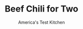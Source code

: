 ---
layout: ../../layouts/MarkdownPostLayout.astro
title: Beef Chili for Two
author: America's Test Kitchen
pubDate: 2023-03-15
description: "Making small-batch chili shouldnt require any sacrifices—except maybe the long cooking time."
image_url: https://res.cloudinary.com/hksqkdlah/image/upload/ar_1:1,c_fill,dpr_2.0,f_auto,fl_lossy.progressive.strip_profile,g_faces:auto,q_auto:low,w_344/SFS_Beef-Chili-for-Two-6_n3jgug
tags: ["Main Courses","Beef","For Two"]
calories: 1634
protein: 57
carbohydrates: 62
fats: 
fiber: 15
ingredients: ["1 pound beef, blade steaks, trimmed and cut into 1-inch pieces","1/4 teaspoon, table salt","1/4 teaspoon, pepper","1 tablespoon, vegetable oil","1 , small onion, chopped","1 tablespoon, chili powder","2 teaspoons, ground cumin","2 teaspoons, minced canned chipotle chile in adobo sauce","1 , garlic clove, minced","1/2 teaspoon, dried oregano","1 , (8-ounce) can tomato sauce","1 cup, water","1 , (15-ounce) can pinto beans, rinsed","1 tablespoon, packed brown sugar"]
serves: 2
time: "2 hours"
instructions: ["Adjust oven rack to middle position and heat oven to 325 degrees. Pat beef dry with paper towels and sprinkle with salt and pepper. Heat oil in ovensafe medium saucepan over medium-high heat until just smoking. Brown beef on all sides, about 8 minutes.","Reduce heat to medium, stir in onion, and cook until softened, about 5 minutes. Stir in chili powder, cumin, chipotle, garlic, and oregano and cook until fragrant, about 30 seconds. Stir in tomato sauce and water, scraping up any browned bits. Stir in beans and sugar and bring to boil over high heat. Cover, transfer to oven, and cook until beef is tender, about 1 hour.","Let chili sit, uncovered, for 10 minutes. Season with salt and pepper to taste. Serve."]
nutrition: ["1835 mg Potassium","712 mg Phosphorus","244 mg Calcium","8 mg Iron","151 mg Magnesium","1634 mg Sodium","8 mg Zinc","38 g Fat","11 mg Niacin (B3)","17 g Monounsaturated","5 g Polyunsaturated","1 mg Thiamin (B1)","13 mg Vitamin C","1 µg Vitamin D","140 mg Cholesterol","10 g Saturated","15 g Fiber","70 µg Folate (food)","13 g Sugars","10 µg Vitamin K","564 g Water","62 g Carbs","70 µg Folate equivalent (total)","57 g Protein","5 mg Vitamin E","2 µg Vitamin B12","1 mg Vitamin B6","107 µg Vitamin A","817 kcal Energy","6 g Sugars, added","1634 calories"]
notes: "You will need a medium ovensafe saucepan for this recipe. Before using the blade steaks, trim and discard their interior line of gristle. You can substitute sirloin steak tips (also known as flap meat) for the blade steaks, if desired. Serve with your favorite chili garnishes."
---